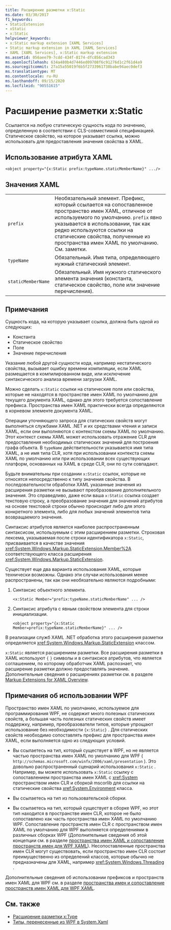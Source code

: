 ```yaml
---
title: Расширение разметки x:Static
ms.date: 03/30/2017
f1_keywords:
- StaticExtension
- xStatic
- x:Static
helpviewer_keywords:
- x:Static markup extension [XAML Services]
- Static markup extension in XAML [XAML Services]
- XAML [XAML Services], x:Static markup extension
ms.assetid: 056aee79-7cdd-434f-8174-dfc856cad343
ms.openlocfilehash: 634a480b4d7446ed09708f6c91276d1c2f61d4a9
ms.sourcegitcommit: 27a15a55019f6b5f2733961738babe94aec0def3
ms.translationtype: MT
ms.contentlocale: ru-RU
ms.lasthandoff: 09/15/2020
ms.locfileid: "90551615"
---
```

# <a name="xstatic-markup-extension"></a>Расширение разметки x:Static

Ссылается на любую статическую сущность кода по значению, определенную в соответствии с CLS-совместимой спецификацией. Статическое свойство, на которое указывает ссылка, можно использовать для предоставления значения свойства в XAML.

## <a name="xaml-attribute-usage"></a>Использование атрибута XAML

```xaml
<object property="{x:Static prefix:typeName.staticMemberName}" .../>
```

## <a name="xaml-values"></a>Значения XAML

| | |
|-|-|
|`prefix`|Необязательный элемент. Префикс, который ссылается на сопоставленное пространство имен XAML, отличное от используемого по умолчанию. `prefix` явно указывается в использовании, так как редко используются ссылки на статические свойства, полученные из пространства имен XAML по умолчанию. См. заметки.|
|`typeName`|Обязательный. Имя типа, определяющего нужный статический элемент.|
|`staticMemberName`|Обязательный. Имя нужного статического элемента значения (константа, статическое свойство, поле или значение перечисления).|

## <a name="remarks"></a>Примечания

Сущность кода, на которую указывает ссылка, должна быть одной из следующих:

- Константа
- Статическое свойство
- Поле
- Значение перечисления

Указание любой другой сущности кода, например нестатического свойства, вызывает ошибку времени компиляции, если XAML размещается в компилированном виде, или исключение синтаксического анализа времени загрузки XAML.

Можно сделать `x:Static` ссылки на статические поля или свойства, которые не находятся в пространстве имен XAML по умолчанию для текущего документа XAML, однако для этого требуется сопоставление префикса. Пространства имен XAML практически всегда определяются в корневом элементе документа XAML.

Операции уточняющего запроса для статических свойств могут выполняться службами XAML .NET и их средствами чтения и записи XAML, если они выполняются с контекстом схемы XAML по умолчанию. Этот контекст схемы XAML может использовать отражение CLR для предоставления необходимых статических значений для построения графа объекта. В `typeName` действительности указывается имя типа XAML, а не имя типа CLR, хотя при использовании контекста схемы XAML по умолчанию или при использовании всех существующих платформ, основанных на XAML в среде CLR, они по сути совпадают.

Будьте внимательны при создании `x:Static` ссылок, которые не относятся непосредственно к типу значения свойства. В последовательности обработки XAML указанные значения из расширения разметки не вызывают преобразование дополнительного значения. Это справедливо, даже если ваша `x:Static` ссылка создает текстовую строку, а преобразование значения для значений атрибутов на основе текстовой строки обычно происходит либо для этого конкретного элемента, либо для любых значений элементов типа возвращаемого значения.

Синтаксис атрибутов является наиболее распространенным синтаксисом, используемым с этим расширением разметки. Строковая лексема, указываемая после строки идентификатора `x:Static`, присваивается в качестве значения <xref:System.Windows.Markup.StaticExtension.Member%2A> соответствующего класса расширения <xref:System.Windows.Markup.StaticExtension>.

Существует еще два варианта использования XAML, которые технически возможны. Однако эти случаи использования менее распространены, так как они необязательно являются подробными:

01. Синтаксис объектного элемента.

    ```xaml
    <x:Static Member="prefix:typeName.staticMemberName" ... />
    ```

02. Синтаксис атрибута с явным свойством элемента для строки инициализации.

    ```xaml
    <object property="{x:Static Member=prefix:typeName.staticMemberName}" ... />
    ```

В реализации служб XAML .NET обработка этого расширения разметки определяется <xref:System.Windows.Markup.StaticExtension> классом.

`x:Static` является расширением разметки. Все расширения разметки в XAML используют `{` `}` символы и в синтаксисе атрибутов, что является соглашением, по которому обработчик XAML распознает, что расширение разметки должно предоставлять значение. Дополнительные сведения о расширениях разметки см. в разделе [Markup Extensions for XAML Overview](markup-extensions-overview.md).

## <a name="wpf-usage-notes"></a>Примечания об использовании WPF

Пространство имен XAML по умолчанию, используемое для программирования WPF, не содержит много полезных статических свойств, а большая часть полезных статических свойств имеет поддержку, например, преобразователи типов, которые упрощают использование без необходимости `{x:Static}` . Для статических свойств необходимо сопоставлять префикс для пространства имен XAML, если выполняется одно из следующих условий.

- Вы ссылаетесь на тип, который существует в WPF, но не является частью пространства имен XAML по умолчанию для WPF ( `http://schemas.microsoft.com/winfx/2006/xaml/presentation` ). Это довольно распространенный сценарий использования `x:Static` . Например, вы можете использовать `x:Static` ссылку с сопоставлением пространства имен XAML с <xref:System> пространством имен CLR и сборкой mscorlib для ссылки на статические свойства <xref:System.Environment> класса.

- Вы ссылаетесь на тип из пользовательской сборки.

- Вы ссылаетесь на тип, который существует в сборке WPF, но этот тип находится в пространстве имен CLR, которое не было сопоставлено как часть пространства имен XAML по умолчанию WPF. Сопоставление пространств имен CLR с пространством имен XAML по умолчанию для WPF выполняется определениями в различных сборках WPF (Дополнительные сведения об этой концепции см. в разделе [пространства имен XAML и сопоставление пространств имен для WPF XAML](/dotnet/desktop/wpf/advanced/xaml-namespaces-and-namespace-mapping-for-wpf-xaml)). Несопоставленные пространства имен CLR могут существовать, если пространство имен CLR состоит преимущественно из определений классов, которые обычно не предназначены для XAML, например <xref:System.Windows.Threading> .

Дополнительные сведения об использовании префиксов и пространств имен XAML для WPF см. в разделе [пространства имен и сопоставление пространств имен XAML для WPF XAML](/dotnet/desktop/wpf/advanced/xaml-namespaces-and-namespace-mapping-for-wpf-xaml).

## <a name="see-also"></a>См. также

- [Расширение разметки x:Type](xtype-markup-extension.md)
- [Типы, перенесенные из WPF в System.Xaml](/dotnet/desktop/wpf/advanced/types-migrated-from-wpf-to-system)
